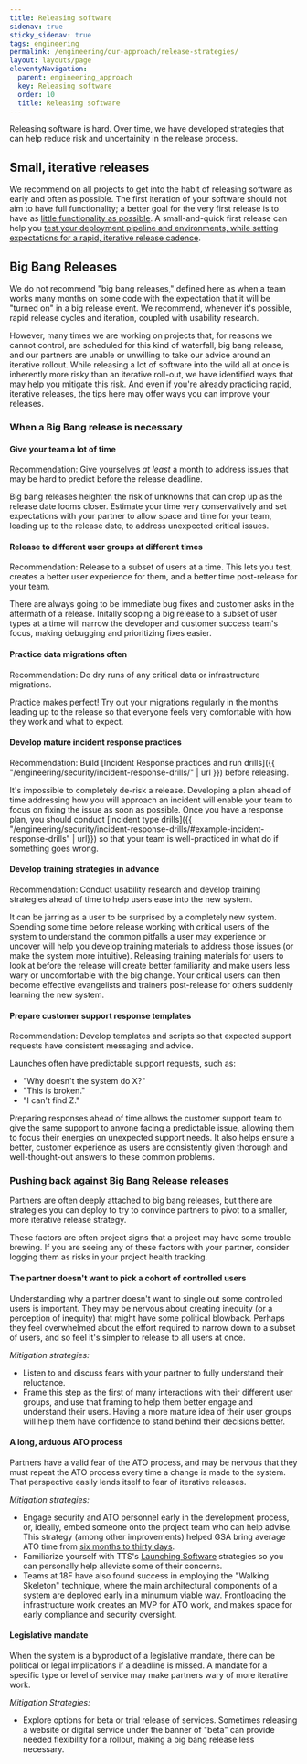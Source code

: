 ```yaml
---
title: Releasing software
sidenav: true
sticky_sidenav: true
tags: engineering
permalink: /engineering/our-approach/release-strategies/
layout: layouts/page
eleventyNavigation:
  parent: engineering_approach
  key: Releasing software
  order: 10
  title: Releasing software
---
```


Releasing software is hard. Over time, we have developed strategies that can help reduce risk and uncertainity in the release process.

## Small, iterative releases

We recommend on all projects to get into the habit of releasing software as early and often as possible. The first
iteration of your software should not aim to have full functionality; a better goal for the very first release is to have as [little
functionality as possible](https://18f.gsa.gov/2017/01/11/the-best-way-to-build-big-is-to-start-small/#start-small-make-it-end-to-end).
A small-and-quick first release can help you [test your deployment pipeline and environments, while setting expectations for a rapid,
iterative release cadence](https://blog.thepete.net/blog/2019/10/04/hello-production/).

## Big Bang Releases

We do not recommend "big bang releases," defined here as when a team works many months on some code with the expectation that it will be
"turned on" in a big release event. We recommend, whenever it's possible,  rapid release cycles and iteration, coupled with usability research.

However, many times we are working on projects that, for reasons we cannot control, are scheduled for this kind of waterfall, big bang release,
and our partners are unable or unwilling to take our advice around an iterative rollout.  While releasing a lot of software into the wild all
at once is inherently more risky than an iterative roll-out, we have identified ways that may help you mitigate this risk. And even if you're
already practicing rapid, iterative releases, the tips here may offer ways you can improve your releases.

### When a Big Bang release is necessary

#### Give your team a lot of time

Recommendation: Give yourselves *at least* a month to address issues that may be hard to predict before the release deadline.

Big bang releases heighten the risk of unknowns that can crop up as the release date looms closer. Estimate your time very conservatively
and set expectations with your partner to allow space and time for your team, leading up to the release date, to address unexpected critical
issues.

#### Release to different user groups at different times

Recommendation: Release to a subset of users at a time. This lets you test, creates a better user experience for them, and a better time
post-release for your team.

There are always going to be immediate bug fixes and customer asks in the aftermath of a release.
Initally scoping a big release to a subset of user types at a time will narrow the developer and customer success team's focus, making
debugging and prioritizing fixes easier.

#### Practice data migrations often

Recommendation: Do dry runs of any critical data or infrastructure migrations.

Practice makes perfect! Try out your migrations regularly in the months leading up to the release so that everyone feels very comfortable
with how they work and what to expect.

#### Develop mature incident response practices

Recommendation: Build [Incident Response practices and run drills]({{ "/engineering/security/incident-response-drills/" | url }}) before releasing.

It's impossible to completely de-risk a release. Developing a plan ahead of time addressing how you will approach an incident will
enable your team to focus on fixing the issue as soon as possible. Once you have a response plan, you should conduct
[incident type drills]({{ "/engineering/security/incident-response-drills/#example-incident-response-drills" | url}}) so that your team is well-practiced in
what do if something goes wrong.

#### Develop training strategies in advance

Recommendation: Conduct usability research and develop training strategies ahead of time to help users ease into the new system.

It can be jarring as a user to be surprised by a completely new system. Spending some time before release working with critical users of the
system to understand the common pitfalls a user may experience or uncover will help you develop training materials to address those issues
(or make the system more intuitive). Releasing training materials for users to look at before the release will create better familiarity and
make users less wary or uncomfortable with the big change. Your critical users can then become effective evangelists and trainers post-release
for others suddenly learning the new system.

#### Prepare customer support response templates

Recommendation: Develop templates and scripts so that expected support requests have consistent messaging and advice.

Launches often have predictable support requests, such as:
* "Why doesn't the system do X?"
* "This is broken."
* "I can't find Z."

Preparing responses ahead of time allows the customer support team to give the same suppport to anyone facing a predictable issue, allowing them
to focus their energies on unexpected support needs. It also helps ensure a better, customer experience as users are consistently given
thorough and well-thought-out answers to these common problems.

### Pushing back against Big Bang Release releases

Partners are often deeply attached to big bang releases, but there are strategies you can deploy to try to convince partners to pivot to a
smaller, more iterative release strategy.

These factors are often project signs that a project may have some trouble brewing. If you are seeing any of these factors with your
partner, consider logging them as risks in your project health tracking.

#### The partner doesn't want to pick a cohort of controlled users

Understanding why a partner doesn't want to single out some controlled users is important. They may be nervous about creating inequity (or
a perception of inequity) that might have some political blowback. Perhaps they feel overwhelmed about the effort required to narrow down
to a subset of users, and so feel it's simpler to release to all users at once.

*Mitigation strategies:*
* Listen to and discuss fears with your partner to fully understand their reluctance.
* Frame this step as the first of many interactions with their different user groups, and use that framing to help them better engage and
understand their users. Having a more mature idea of their user groups will help them have confidence to stand behind their decisions better.

#### A long, arduous ATO process

Partners have a valid fear of the ATO process, and may be nervous that they must repeat the ATO process every time a change is made to the
system. That perspective easily lends itself to fear of iterative releases.

*Mitigation strategies:*
* Engage security and ATO personnel early in the development process, or, ideally, embed someone onto the project team who can help advise. This strategy (among other improvements) helped GSA bring average ATO time from [six months to thirty days](https://18f.gsa.gov/2018/07/19/taking-the-ato-process-from-6-months-to-30-days/).
* Familiarize yourself with TTS's [Launching Software](https://handbook.tts.gsa.gov/#launching-software) strategies so you can personally help alleviate some of their concerns.
* Teams at 18F have also found success in employing the "Walking Skeleton" technique, where the main architectural components of a system are
deployed early in a minumum viable way. Frontloading the infrastructure work creates an MVP for ATO work, and makes space for early
compliance and security oversight.

#### Legislative mandate

When the system is a byproduct of a legislative mandate, there can be political or legal implications if a deadline is missed.  A mandate
for a specific type or level of service may make partners wary of more iterative work.

*Mitigation Strategies:*
* Explore options for beta or trial release of services. Sometimes releasing a website or digital service under the banner of
"beta" can provide needed flexibility for a rollout, making a big bang release less necessary.
